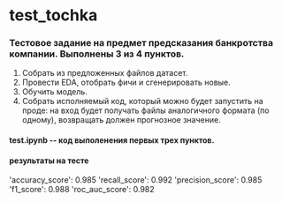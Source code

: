# test_tochka

### Тестовое задание на предмет предсказания банкротства компании. Выполнены 3 из 4 пунктов.

1.	Собрать из предложенных файлов датасет.
2.	Провести EDA, отобрать фичи и сгенерировать новые.
3.	Обучить модель.
4.	Собрать исполняемый код, который можно будет запустить на проде: на вход будет получать файлы аналогичного формата (по одному), возвращать должен прогнозное значение.

#### test.ipynb -- код выполенения первых трех пунктов.

#### результаты на тесте 
 'accuracy_score': 0.985
 'recall_score': 0.992
 'precision_score': 0.985
 'f1_score': 0.988
 'roc_auc_score': 0.982
